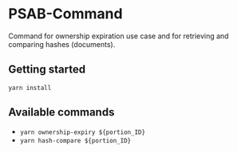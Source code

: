 # PSAB-Command

Command for ownership expiration use case and for retrieving and comparing hashes (documents).

## Getting started
`yarn install`

## Available commands
- `yarn ownership-expiry ${portion_ID}`
- `yarn hash-compare ${portion_ID}`
